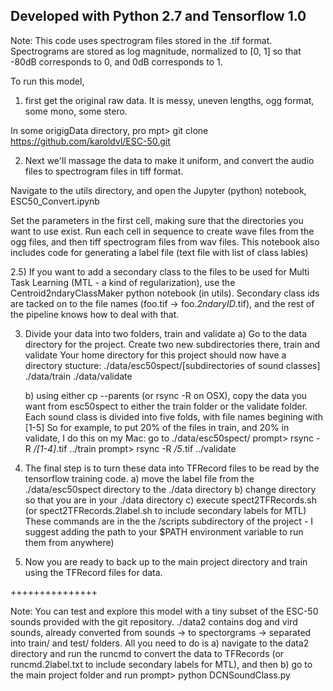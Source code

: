 
Developed with Python 2.7 and Tensorflow 1.0
--------------------------------------------

Note: This code uses spectrogram files stored in the .tif format. Spectrograms are stored as log magnitude,  normalized to [0, 1] so that -80dB corresponds to 0, and 0dB corresponds to 1. 


To run this model, 

1) first get the original raw data.
It is messy, uneven lengths, ogg format, some mono, some stero. 

In some origigData directory, 
pro mpt> git clone  https://github.com/karoldvl/ESC-50.git

2) Next we'll massage the data to make it uniform, and convert the audio files to 
spectrogram files in tiff format. 

Navigate to the utils directory, and open the Jupyter (python) notebook,
ESC50_Convert.ipynb

Set the parameters in the first cell, making sure that the directories you want to use exist. 
Run each cell in sequence to create wave files from the ogg files, and then tiff spectrogram files from wav files. 
This notebook also includes code for generating a label file (text file with list of class lables)


2.5) If you want to add a secondary class to the files to be used for Multi Task Learning (MTL - a kind of regularization), use the Centroid2ndaryClassMaker python notebook (in utils).
	Secondary class ids are tacked on to the file names (foo.tif -> foo._2ndaryID_.tif), and the rest of the pipeline knows how to deal with that. 
    

3) Divide your data into two folders, train and validate 
	a) Go to the data directory for the project.
	   Create two new subdirectories there, train and validate
	   Your home directory for this project should now have a directory stucture:
			./data/esc50spect/[subdirectories of sound classes]
			./data/train
			./data/validate

	b) using either cp --parents (or rsync -R on OSX), copy the data you want from esc50spect to either the train folder or the validate folder. 
		Each sound class is divided into five folds, with file names begining with [1-5]
		So for example, to put 20% of the files in train, and 20% in validate, I do this on my Mac:
			go to ./data/esc50spect/
			prompt> rsync -R */[1-4]*.tif ../train
			prompt> rsync -R */5*.tif ../validate

4) The final step is to turn these data into TFRecord files to be read by the tensorflow training code.
	a) move the label file from the ./data/esc50spect directory to the ./data directory
	b) change directory so that you are in your ./data directory
	c) execute spect2TFRecords.sh  (or spect2TFRecords.2label.sh to include secondary labels for MTL)
		These commands are in the the /scripts subdirectory of the project - I suggest adding the path to your $PATH environment variable to run them from anywhere)
	

5) Now you are ready to back up to the main project directory and train using the TFRecord files for data.

+++++++++++++++

Note: You can test and explore this model with a tiny subset of the ESC-50 sounds provided with the git repository. 
./data2 contains dog and vird sounds, already converted from sounds -> to spectorgrams -> separated into train/ and test/ folders. All you need to do is 
a) navigate to the data2 directory and run the runcmd to convert the data to TFRecords (or runcmd.2label.txt to include secondary labels for MTL), and then 
b) go to the main project folder and run 
   prompt> python DCNSoundClass.py